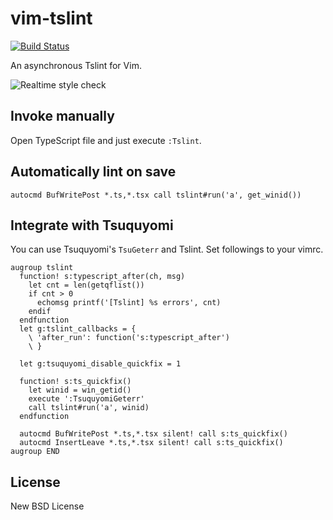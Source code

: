 # vim-tslint

[![Build Status](https://travis-ci.org/heavenshell/vim-tslint.svg?branch=master)](https://travis-ci.org/heavenshell/vim-tslint)

An asynchronous Tslint for Vim.

![Realtime style check](./assets/vim-tslint.gif)

## Invoke manually

Open TypeScript file and just execute `:Tslint`.

## Automatically lint on save

```viml
autocmd BufWritePost *.ts,*.tsx call tslint#run('a', get_winid())
```

## Integrate with Tsuquyomi

You can use Tsuquyomi's `TsuGeterr` and Tslint.
Set followings to your vimrc.

```viml
augroup tslint
  function! s:typescript_after(ch, msg)
    let cnt = len(getqflist())
    if cnt > 0
      echomsg printf('[Tslint] %s errors', cnt)
    endif
  endfunction
  let g:tslint_callbacks = {
    \ 'after_run': function('s:typescript_after')
    \ }

  let g:tsuquyomi_disable_quickfix = 1

  function! s:ts_quickfix()
    let winid = win_getid()
    execute ':TsuquyomiGeterr'
    call tslint#run('a', winid)
  endfunction

  autocmd BufWritePost *.ts,*.tsx silent! call s:ts_quickfix()
  autocmd InsertLeave *.ts,*.tsx silent! call s:ts_quickfix()
augroup END
```

## License

New BSD License
